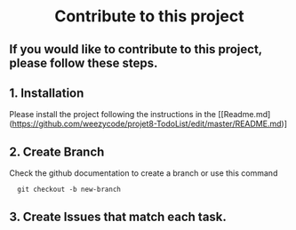 <h1 align="center">
  Contribute to this project
</h1>

## If you would like to contribute to this project, please follow these steps.

## 1. Installation
Please install the project following the instructions in the [[Readme.md] (https://github.com/weezycode/projet8-TodoList/edit/master/README.md)]

## 2. Create Branch
Check the github documentation to create a branch or use this command

      git checkout -b new-branch
  
## 3. Create Issues that match each task.
